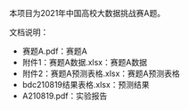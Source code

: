 本项目为2021年中国高校大数据挑战赛A题。

文档说明：
- 赛题A.pdf：赛题A
- 附件1：赛题A数据.xlsx：赛题A数据
- 附件2：赛题A预测表格.xlsx：赛题A预测表格
- bdc210819结果表格.xlsx：预测结果
- A210819.pdf：实验报告
